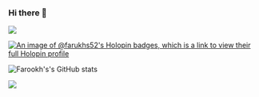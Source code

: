 ### Hi there 👋
![](https://komarev.com/ghpvc/?username=FarukhS52&style=for-the-badge&label=PROFILE+VIEWS)
<!--
**FarukhS52/FarukhS52** is a ✨ _special_ ✨ repository because its `README.md` (this file) appears on your GitHub profile.

Here are some ideas to get you started:

- 🔭 I’m currently working on ...
- 🌱 I’m currently learning ...
- 👯 I’m looking to collaborate on ...
- 🤔 I’m looking for help with ...
- 💬 Ask me about ...
- 📫 How to reach me: ...
- 😄 Pronouns: ...
- ⚡ Fun fact: ...
-->

[![An image of @farukhs52's Holopin badges, which is a link to view their full Holopin profile](https://holopin.me/farukhs52)](https://holopin.io/@farukhs52)


![Farookh's's GitHub stats](https://github-readme-stats.vercel.app/api?username=FarukhS52&show=reviews,discussions_started,discussions_answered,prs_merged,prs_merged_percentage)

[![](https://visitcount.itsvg.in/api?id=FarukhS52&label=Profile%20Views&color=5&icon=5&pretty=false)](https://visitcount.itsvg.in)



